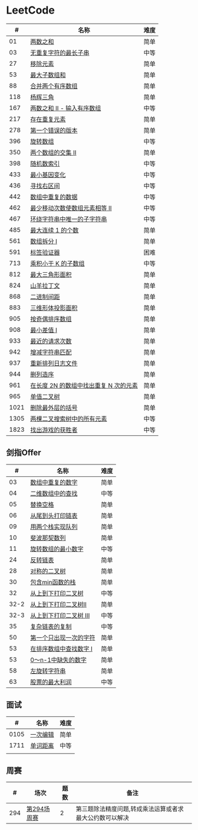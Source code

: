 LeetCode
========

| #    | 名称                                                                                             | 难度 |
|------|------------------------------------------------------------------------------------------------|----|
| 01   | [两数之和](https://leetcode.cn/problems/two-sum/)       | 简单 |
| 03   | [无重复字符的最长子串](https://leetcode-cn.com/problems/longest-substring-without-repeating-characters/) | 中等 |
| 27   | [移除元素](https://leetcode-cn.com/problems/remove-element/)                                        | 简单 |
| 53   | [最大子数组和](https://leetcode.cn/problems/maximum-subarray/)                                        | 简单 |
| 88   | [合并两个有序数组](https://leetcode.cn/problems/merge-sorted-array/)                                        | 简单 |
| 118  | [杨辉三角](https://leetcode-cn.com/problems/pascals-triangle/)                                       | 简单 |
| 167  | [两数之和 II - 输入有序数组](https://leetcode-cn.com/problems/two-sum-ii-input-array-is-sorted/)    | 中等 |
| 217  | [存在重复元素](https://leetcode.cn/problems/maximum-subarray/)    | 简单 |
| 278  | [第一个错误的版本](https://leetcode.cn/problems/first-bad-version/)    | 简单 |
| 396  | [旋转数组](https://leetcode-cn.com/problems/rotate-function/)                                      | 中等 |
| 350  | [两个数组的交集 II](https://leetcode.cn/problems/intersection-of-two-arrays-ii/)                                      | 简单 |
| 398  | [随机数索引](https://leetcode-cn.com/problems/random-pick-index/)                                   | 中等 |
| 433  | [最小基因变化](https://leetcode-cn.com/problems/minimum-genetic-mutation/)                                  | 中等 |
| 436  | [寻找右区间](https://leetcode.cn/problems/find-right-interval/)                                   | 中等 |
| 442  | [数组中重复的数据](https://leetcode-cn.com/problems/find-all-duplicates-in-an-array/)                                  | 中等 |
| 462  | [最少移动次数使数组元素相等 II](https://leetcode.cn/problems/minimum-moves-to-equal-array-elements-ii/)                                  | 中等 |
| 467  | [环绕字符串中唯一的子字符串](https://leetcode.cn/problems/unique-substrings-in-wraparound-string/)                                  | 中等 |
| 485  | [最大连续 1 的个数](https://leetcode-cn.com/problems/max-consecutive-ones/)                           | 简单 |
| 561  | [数组拆分 I](https://leetcode-cn.com/problems/array-partition-i/)                                  | 简单 |
| 591  | [标签验证器](https://leetcode-cn.com/problems/tag-validator/)                                      | 困难 |
| 713  | [乘积小于 K 的子数组](https://leetcode-cn.com/problems/subarray-product-less-than-k/)                  | 中等 |
| 812  | [最大三角形面积](https://leetcode.cn/problems/largest-triangle-area/)                                      | 简单 |
| 824  | [山羊拉丁文](https://leetcode-cn.com/problems/goat-latin/)                                      | 简单 |
| 868  | [二进制间距](https://leetcode-cn.com/problems/binary-gap/)                                          | 简单 |
| 883  | [三维形体投影面积](https://leetcode-cn.com/problems/projection-area-of-3d-shapes/)                     | 简单 |
| 905  | [按奇偶排序数组](https://leetcode-cn.com/problems/sort-array-by-parity/)                                | 简单 |
| 908  | [最小差值 I](https://leetcode-cn.com/problems/smallest-range-i/)                                     | 简单 |
| 933  | [最近的请求次数](https://leetcode-cn.com/problems/number-of-recent-calls/)                                    | 简单 |
| 942  | [增减字符串匹配](https://leetcode.cn/problems/di-string-match/)                                     | 简单 |
| 937  | [重新排列日志文件](https://leetcode-cn.com/problems/reorder-data-in-log-files/)                        | 简单 |
| 944  | [删列造序](https://leetcode.cn/problems/delete-columns-to-make-sorted/)                        | 简单 |
| 961  | [在长度 2N 的数组中找出重复 N 次的元素](https://leetcode.cn/problems/n-repeated-element-in-size-2n-array/)                        | 简单 |
| 965  | [单值二叉树](https://leetcode.cn/problems/univalued-binary-tree/)                        | 简单 |
| 1021 | [删除最外层的括号](https://leetcode.cn/problems/remove-outermost-parentheses/)     | 简单 |
| 1305 | [两棵二叉搜索树中的所有元素](https://leetcode-cn.com/problems/all-elements-in-two-binary-search-trees/)     | 中等 |
| 1823 | [找出游戏的获胜者](https://leetcode-cn.com/problems/find-the-winner-of-the-circular-game/)             | 中等 |


## 剑指Offer

| #   | 名称                                                                                 |  难度 |
|-----|------------------------------------------------------------------------------------|--|
| 03  | [数组中重复的数字](https://leetcode.cn/problems/shu-zu-zhong-zhong-fu-de-shu-zi-lcof/)       | 简单 |
| 04  | [二维数组中的查找](https://leetcode.cn/problems/er-wei-shu-zu-zhong-de-cha-zhao-lcof/)       | 中等 |
| 05  | [替换空格](https://leetcode.cn/problems/ti-huan-kong-ge-lcof/)       | 简单 |
| 06  | [从尾到头打印链表](https://leetcode.cn/problems/cong-wei-dao-tou-da-yin-lian-biao-lcof/)   | 简单 |
| 09  | [用两个栈实现队列](https://leetcode.cn/problems/yong-liang-ge-zhan-shi-xian-dui-lie-lcof/) | 简单 |
| 10  | [斐波那契数列](https://leetcode.cn/problems/fei-bo-na-qi-shu-lie-lcof/) | 简单 |
| 11  | [旋转数组的最小数字](https://leetcode.cn/problems/xuan-zhuan-shu-zu-de-zui-xiao-shu-zi-lcof/) | 中等 |
| 24  | [反转链表](https://leetcode.cn/problems/fan-zhuan-lian-biao-lcof/)                     | 简单 |
| 28  | [对称的二叉树](https://leetcode.cn/problems/dui-cheng-de-er-cha-shu-lcof/)                     | 简单 |
| 30  | [包含min函数的栈](https://leetcode.cn/problems/bao-han-minhan-shu-de-zhan-lcof/)         | 简单 |
| 32  | [从上到下打印二叉树](https://leetcode.cn/problems/cong-shang-dao-xia-da-yin-er-cha-shu-lcof/)         | 中等 |
| 32-2  | [从上到下打印二叉树II](https://leetcode.cn/problems/cong-shang-dao-xia-da-yin-er-cha-shu-ii-lcof/)         | 简单 |
| 32-3  | [从上到下打印二叉树 III](https://leetcode.cn/problems/cong-shang-dao-xia-da-yin-er-cha-shu-iii-lcof/)         | 中等 |
| 35  | [复杂链表的复制](https://leetcode.cn/problems/fu-za-lian-biao-de-fu-zhi-lcof/)         | 中等 |
| 50  | [第一个只出现一次的字符](https://leetcode.cn/problems/di-yi-ge-zhi-chu-xian-yi-ci-de-zi-fu-lcof/)         | 简单 |
| 53  | [在排序数组中查找数字 I](https://leetcode.cn/problems/zai-pai-xu-shu-zu-zhong-cha-zhao-shu-zi-lcof/)         | 简单 |
| 53  | [0～n-1中缺失的数字](https://leetcode.cn/problems/que-shi-de-shu-zi-lcof/)         | 简单 |
| 58  | [左旋转字符串](https://leetcode.cn/problems/zuo-xuan-zhuan-zi-fu-chuan-lcof/)         | 简单 |
| 63  | [股票的最大利润](https://leetcode.cn/problems/gu-piao-de-zui-da-li-run-lcof/)         | 中等 |


## 面试
| #    | 名称       |  难度 |
|------|----------|-----|
| 0105 | [一次编辑](https://leetcode.cn/problems/one-away-lcci/) |简单|
| 1711 | [单词距离](https://leetcode.cn/problems/find-closest-lcci/) |中等|
|      |          |     |

## 周赛
| #    | 场次                                                        | 题数 | 备注 |
|------|-----------------------------------------------------------|-----|--|
|294| [第294场周赛](https://leetcode.cn/contest/weekly-contest-294) |2| 第三题除法精度问题,转成乘法运算或者求最大公约数可以解决|
